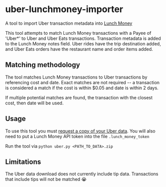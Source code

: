 # uber-lunchmoney-importer
A tool to import Uber transaction metadata into [Lunch Money](https://lunchmoney.app/)

This tool attempts to match Lunch Money transactions with a Payee of 'Uber*' to Uber and Uber Eats transactions. 
Transaction metadata is added to the Lunch Money notes field.
Uber rides have the trip destination added, and Uber Eats orders have the restaurant name and order items added.

## Matching methodology
The tool matches Lunch Money transactions to Uber transactions by referencing cost and date.
Exact matches are not required -- a transaction is considered a match if the cost is within $0.05 and date is within 2 days.

If multiple potential matches are found, the transaction with the closest cost, then date will be used.

## Usage
To use this tool you must [request a copy of your Uber data](https://myprivacy.uber.com/privacy/exploreyourdata/download). 
You will also need to put a Lunch Money API token into the file `.lunch_money_token`

Run the tool via `python uber.py <PATH_TO_DATA>.zip`

## Limitations
The Uber data download does not currently include tip data. Transactions that include tips will not be matched :sob:
